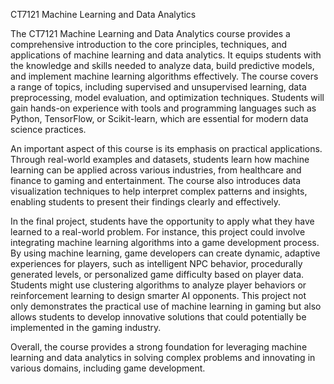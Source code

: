 CT7121 Machine Learning and Data Analytics

The CT7121 Machine Learning and Data Analytics course provides a comprehensive introduction to the core principles, techniques, and applications of machine learning and data analytics. It equips students with the knowledge and skills needed to analyze data, build predictive models, and implement machine learning algorithms effectively. The course covers a range of topics, including supervised and unsupervised learning, data preprocessing, model evaluation, and optimization techniques. Students will gain hands-on experience with tools and programming languages such as Python, TensorFlow, or Scikit-learn, which are essential for modern data science practices.

An important aspect of this course is its emphasis on practical applications. Through real-world examples and datasets, students learn how machine learning can be applied across various industries, from healthcare and finance to gaming and entertainment. The course also introduces data visualization techniques to help interpret complex patterns and insights, enabling students to present their findings clearly and effectively.

In the final project, students have the opportunity to apply what they have learned to a real-world problem. For instance, this project could involve integrating machine learning algorithms into a game development process. By using machine learning, game developers can create dynamic, adaptive experiences for players, such as intelligent NPC behavior, procedurally generated levels, or personalized game difficulty based on player data. Students might use clustering algorithms to analyze player behaviors or reinforcement learning to design smarter AI opponents. This project not only demonstrates the practical use of machine learning in gaming but also allows students to develop innovative solutions that could potentially be implemented in the gaming industry.

Overall, the course provides a strong foundation for leveraging machine learning and data analytics in solving complex problems and innovating in various domains, including game development.
